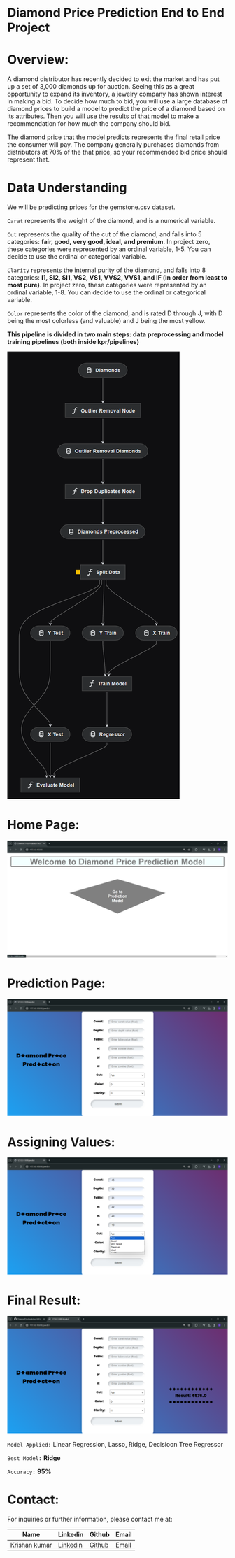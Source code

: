 # Diamond Price Prediction End to End Project

# Overview:

A diamond distributor has recently decided to exit the market and has put up a set of 3,000 diamonds up for auction. Seeing this as a great opportunity to expand its inventory, a jewelry company has shown interest in making a bid. To decide how much to bid, you will use a large database of diamond prices to build a model to predict the price of a diamond based on its attributes. Then you will use the results of that model to make a recommendation for how much the company should bid.

The diamond price that the model predicts represents the final retail price the consumer will pay. The company generally purchases diamonds from distributors at 70% of the that price, so your recommended bid price should represent that.

# Data Understanding
We will be predicting prices for the gemstone.csv dataset.

`Carat` represents the weight of the diamond, and is a numerical variable. 

`Cut` represents the quality of the cut of the diamond, and falls into 5 categories: **fair, good, very good, ideal, and premium**. In project zero, these categories were represented by an ordinal variable, 1-5. You can decide to use the ordinal or categorical variable. 

`Clarity` represents the internal purity of the diamond, and falls into 8 categories: **I1, SI2, SI1, VS2, VS1, VVS2, VVS1, and IF (in order from least to most pure)**. In project zero, these categories were represented by an ordinal variable, 1-8. You can decide to use the ordinal or categorical variable. 

`Color` represents the color of the diamond, and is rated D through J, with D being the most colorless (and valuable) and J being the most yellow.



**This pipeline is divided in two main steps: data preprocessing and model training pipelines (both inside kpr/pipelines)**

<img src = "https://github.com/KRISHANKUMARPRAJAPAT/DiamondPricePrediction1/blob/main/img/pipeline.png" alt="MLBC">

# Home Page:
<img src = "https://github.com/KRISHANKUMARPRAJAPAT/DiamondPricePrediction1/blob/main/img/home_page.png" alt="MLBC">

# Prediction Page:
<img src = "https://github.com/KRISHANKUMARPRAJAPAT/DiamondPricePrediction1/blob/main/img/prediction_page.png" alt="MLBC">

# Assigning Values:
<img src = "https://github.com/KRISHANKUMARPRAJAPAT/DiamondPricePrediction1/blob/main/img/assigning_values.png" alt="MLBC">

# Final Result:
<img src = "https://github.com/KRISHANKUMARPRAJAPAT/DiamondPricePrediction1/blob/main/img/final_result.png" alt="MLBC">

`Model Applied:` Linear Regression, Lasso, Ridge, Decisioon Tree Regressor

`Best Model:`  **Ridge**

`Accuracy:` **95%**

# Contact:
For inquiries or further information, please contact me at:

|Name| Linkedin | Github | Email |
|-|-|-|-|
|Krishan kumar| [Linkedin](https://www.linkedin.com/in/krishan-kumar-451002262/) | [Github](https://github.com/KRISHANKUMARPRAJAPAT) | [Email](krishnakumarprajapat366@gmail.com)
